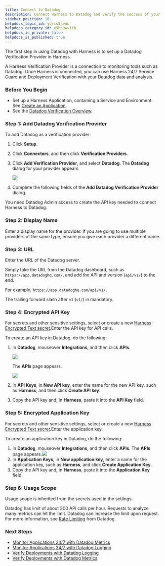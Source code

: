 ```yaml
---
title: Connect to Datadog
description: Connect Harness to Datadog and verify the success of your deployments and live microservices.
sidebar_position: 10
helpdocs_topic_id: yqris5svub
helpdocs_category_id: x9hs9wviib
helpdocs_is_private: false
helpdocs_is_published: true
---
```


The first step in using Datadog with Harness is to set up a Datadog Verification Provider in Harness.

A Harness Verification Provider is a connection to monitoring tools such as Datadog. Once Harness is connected, you can use Harness 24/7 Service Guard and Deployment Verification with your Datadog data and analysis.

### Before You Begin

* Set up a Harness Application, containing a Service and Environment. See [Create an Application](../../model-cd-pipeline/applications/application-configuration.md).
* See the [Datadog Verification Overview](../continuous-verification-overview/concepts-cv/datadog-verification-overview.md).

### Step 1: Add Datadog Verification Provider

To add Datadog as a verification provider:

1. Click **Setup**.
2. Click **Connectors**, and then click **Verification Providers**.
3. Click **Add Verification Provider**, and select **Datadog**. The **Datadog** dialog for your provider appears.

   ![](./static/1-datadog-connection-setup-17.png)
   
4. Complete the following fields of the **Add Datadog Verification Provider** dialog.

You need Datadog Admin access to create the API key needed to connect Harness to Datadog.

### Step 2: Display Name

Enter a display name for the provider. If you are going to use multiple providers of the same type, ensure you give each provider a different name.

### Step 3: URL

Enter the URL of the Datadog server. 

Simply take the URL from the Datadog dashboard, such as `https://app.datadoghq.com/`, and add the API and version (`api/v1/`) to the end.

For example, `https://app.datadoghq.com/api/v1/`.

The trailing forward slash after `v1` (`v1/`) in mandatory.

### Step 4: Encrypted API Key

For secrets and other sensitive settings, select or create a new [Harness Encrypted Text secret](../../../firstgen-platform/security/secrets-management/use-encrypted-text-secrets.md).Enter the API key for API calls.

To create an API key in Datadog, do the following:

1. In **Datadog**, mouseover **Integrations**, and then click **APIs**.
   
   [![](./static/1-datadog-connection-setup-18.png)](./static/1-datadog-connection-setup-18.png) 
   
   The **APIs** page appears.
   
   [![](./static/1-datadog-connection-setup-20.png)](./static/1-datadog-connection-setup-20.png)
   
2. In **API Keys**, in **New API key**, enter the name for the new API key, such as **Harness**, and then click **Create API key**.
3. Copy the API key and, in **Harness**, paste it into the **API Key** field.

### Step 5: Encrypted Application Key

For secrets and other sensitive settings, select or create a new [Harness Encrypted Text secret](../../../firstgen-platform/security/secrets-management/use-encrypted-text-secrets.md).Enter the application key.

To create an application key in Datadog, do the following:

1. In **Datadog**, mouseover **Integrations**, and then click **APIs**. The **APIs** page appears.[![](./static/1-datadog-connection-setup-22.png)](./static/1-datadog-connection-setup-22.png)
2. In **Application Keys**, in **New application key**, enter a name for the application key, such as **Harness**, and click **Create Application Key**.
3. Copy the API key and, in **Harness**, paste it into the **Application Key** field.

### Step 6: Usage Scope

Usage scope is inherited from the secrets used in the settings.

Datadog has limit of about 300 API calls per hour. Requests to analyze many metrics can hit the limit. Datadog can increase the limit upon request. For more information, see [Rate Limiting](https://docs.datadoghq.com/api/?lang=python#rate-limiting) from Datadog.

### Next Steps

* [Monitor Applications 24/7 with Datadog Metrics](monitor-applications-24-7-with-datadog-metrics.md)
* [Monitor Applications 24/7 with Datadog Logging](2-24-7-service-guard-for-datadog.md)
* [Verify Deployments with Datadog Logging](3-verify-deployments-with-datadog.md)
* [Verify Deployments with Datadog Metrics](verify-deployments-with-datadog-metrics.md)

